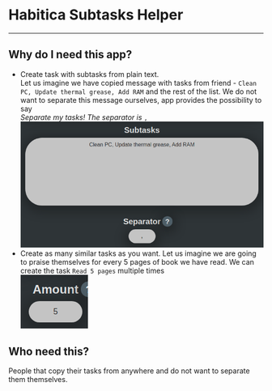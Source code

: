 # Habitica Subtasks Helper #

---


## Why do I need this app? ##
* Create task with subtasks from plain text. <br/>
  Let us imagine we have copied message with tasks from friend - `Clean PC, Update thermal grease, Add RAM` and the rest of the list. We do not want to separate this message ourselves, app provides the possibility to say<br/>*Separate my tasks! The separator is* `,`  
  ![Subtasks and separator](https://raw.githubusercontent.com/FreePhoenix888/Habitica-Subtasks-Helper/main/subtasks_and_separator.png)
* Create as many similar tasks as you want. Let us imagine we are going to praise themselves for every 5 pages of book we have read. We can create the task `Read 5 pages` multiple times  
  ![Amount](https://raw.githubusercontent.com/FreePhoenix888/Habitica-Subtasks-Helper/main/amount.png)


## Who need this? ##

People that copy their tasks from anywhere and do not want to separate them themselves.